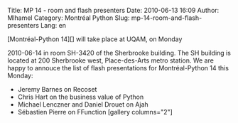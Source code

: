 Title: MP 14 - room and flash presenters
Date: 2010-06-13 16:09
Author: Mlhamel
Category: Montréal Python
Slug: mp-14-room-and-flash-presenters
Lang: en

<!--:en-->[Montréal-Python 14][] will take place at UQAM, on Monday
2010-06-14 in room SH-3420 of the Sherbrooke building. The SH building
is located at 200 Sherbrooke west, Place-des-Arts metro station. We are
happy to annouce the list of flash presentations for Montréal-Python 14
this Monday:
<ul>
<li>
Jeremy Barnes on Recoset
<li>
Chris Hart on the business value of Python
<li>
Michael Lenczner and Daniel Drouet on Ajah
<li>
Sébastien Pierre on FFunction [gallery columns="2"]

  [Montréal-Python 14]: http://montrealpython.org/2010/05/montreal-python-14-on-2010-06-14/
